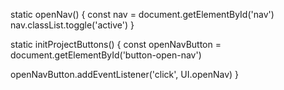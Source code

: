 static openNav() {
  const nav = document.getElementById('nav')
  nav.classList.toggle('active')
}

static initProjectButtons() {
  const openNavButton = document.getElementById('button-open-nav')

  openNavButton.addEventListener('click', UI.openNav)
}